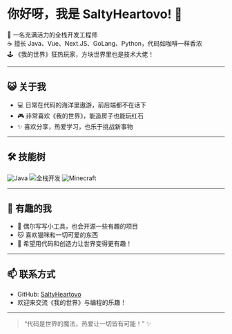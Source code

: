 # 你好呀，我是 SaltyHeartovo! 👋

🌟 一名充满活力的全栈开发工程师  
☕ 擅长 Java、Vue、Next.JS、GoLang、Python，代码如咖啡一样香浓  
🕹️ 《我的世界》狂热玩家，方块世界里也是技术大佬！

---

## 😺 关于我

- 💻 日常在代码的海洋里遨游，前后端都不在话下
- 🎮 非常喜欢《我的世界》，能造房子也能玩红石
- ✨ 喜欢分享，热爱学习，也乐于挑战新事物

---

## 🛠️ 技能树

![Java](https://img.shields.io/badge/-Java-orange?style=flat-square&logo=java)
![全栈开发](https://img.shields.io/badge/-FullStack-blueviolet?style=flat-square)
![Minecraft](https://img.shields.io/badge/-Minecraft-47C83E?style=flat-square&logo=minecraft)

---

## 🎉 有趣的我

- 🤖 偶尔写写小工具，也会开源一些有趣的项目
- 🐱 喜欢猫咪和一切可爱的东西
- 🌈 希望用代码和创造力让世界变得更有趣！

---

## 📫 联系方式

- GitHub: [SaltyHeartovo](https://github.com/SaltyHeartovo)
- 欢迎来交流《我的世界》与编程的乐趣！

---

> “代码是世界的魔法，热爱让一切皆有可能！” ✨
